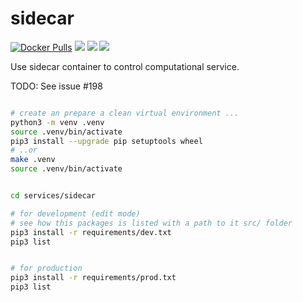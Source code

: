 # sidecar

[![Docker Pulls](https://img.shields.io/docker/pulls/itisfoundation/sidecar.svg)](https://hub.docker.com/r/itisfoundation/sidecar/tags)
[![](https://images.microbadger.com/badges/image/itisfoundation/sidecar.svg)](https://microbadger.com/images/itisfoundation/sidecar "More on service image in registry")
[![](https://images.microbadger.com/badges/version/itisfoundation/sidecar.svg)](https://microbadger.com/images/itisfoundation/sidecar "More on service image in registry")
[![](https://images.microbadger.com/badges/commit/itisfoundation/sidecar.svg)](https://microbadger.com/images/itisfoundation/sidecar "More on service image in registry")


Use sidecar container to control computational service.

TODO: See issue #198

```bash

# create an prepare a clean virtual environment ...
python3 -m venv .venv
source .venv/bin/activate
pip3 install --upgrade pip setuptools wheel
# ..or
make .venv
source .venv/bin/activate


cd services/sidecar

# for development (edit mode)
# see how this packages is listed with a path to it src/ folder
pip3 install -r requirements/dev.txt
pip3 list


# for production
pip3 install -r requirements/prod.txt
pip3 list
```
